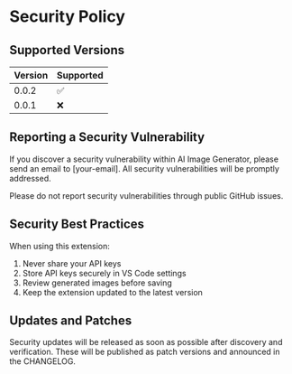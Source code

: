 # Security Policy

## Supported Versions

| Version | Supported          |
| ------- | ------------------ |
| 0.0.2   | :white_check_mark: |
| 0.0.1   | :x:                |

## Reporting a Security Vulnerability

If you discover a security vulnerability within AI Image Generator, please send an email to [your-email]. All security vulnerabilities will be promptly addressed.

Please do not report security vulnerabilities through public GitHub issues.

## Security Best Practices

When using this extension:

1. Never share your API keys
2. Store API keys securely in VS Code settings
3. Review generated images before saving
4. Keep the extension updated to the latest version

## Updates and Patches

Security updates will be released as soon as possible after discovery and verification. These will be published as patch versions and announced in the CHANGELOG.

